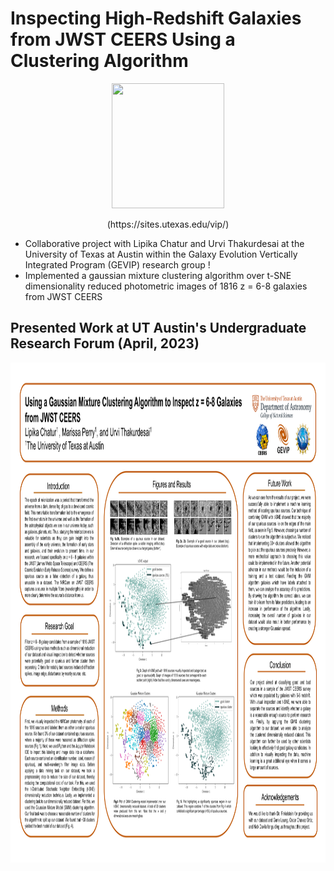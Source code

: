 # Inspecting High-Redshift Galaxies from JWST CEERS Using a Clustering Algorithm

<p align="center">
<img width="180" height="200" src= "https://user-images.githubusercontent.com/120825204/234086692-e96aa802-f497-46ee-aeb4-74b7abbdfdcd.png">
</p>

<p align="center">
(https://sites.utexas.edu/vip/)
</p>

* Collaborative project with Lipika Chatur and Urvi Thakurdesai at the University of Texas at Austin within the Galaxy Evolution Vertically Integrated Program (GEVIP) research group !
* Implemented a gaussian mixture clustering algorithm over t-SNE dimensionality reduced photometric images of 1816 z = 6-8 galaxies from JWST CEERS

## Presented Work at UT Austin's Undergraduate Research Forum (April, 2023)

<p align="center">
<img width="1100" height="800" src= "Spring 2023 Research Poster.png">
</p>
